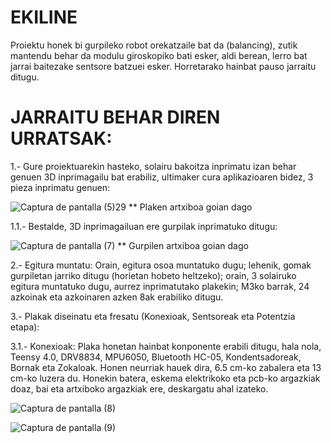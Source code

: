 # EKILINE


Proiektu honek bi gurpileko robot orekatzaile bat da (balancing), zutik mantendu behar da modulu giroskopiko bati esker, aldi berean, lerro bat jarrai baitezake sentsore batzuei esker.
Horretarako hainbat pauso jarraitu ditugu.


# JARRAITU BEHAR DIREN URRATSAK:


  1.- Gure proiektuarekin hasteko, solairu bakoitza inprimatu izan behar genuen 3D inprimagailu bat erabiliz, ultimaker cura aplikazioaren bidez, 3 pieza inprimatu genuen:

![Captura de pantalla (5)29](https://github.com/iikergnlz/EKILINE/assets/157123558/6fbf521b-18e9-4261-8967-a8887137901e)
    ** Plaken artxiboa goian dago



  1.1.- Bestalde, 3D inprimagailuan ere gurpilak inprimatuko ditugu:

  ![Captura de pantalla (7)](https://github.com/iikergnlz/EKILINE/assets/156433967/8151e66e-61b1-4824-9146-7c65fd9c5ea1)
  ** Gurpilen artxiboa goian dago


  2.- Egitura muntatu: 
      Orain, egitura osoa muntatuko dugu; lehenik, gomak gurpiletan jarriko ditugu (horietan hobeto heltzeko); orain, 3 solairuko egitura muntatuko dugu, aurrez inprimatutako plakekin;         M3ko barrak, 24 azkoinak eta azkoinaren azken 8ak erabiliko ditugu.


  3.- Plakak diseinatu eta fresatu (Konexioak, Sentsoreak eta Potentzia etapa):

  3.1.- Konexioak: Plaka honetan hainbat konponente erabili ditugu, hala nola, Teensy 4.0, DRV8834, MPU6050, Bluetooth HC-05, Kondentsadoreak, Bornak eta Zokaloak.             Honen neurriak hauek dira, 6.5 cm-ko zabalera eta 13 cm-ko luzera du. Honekin batera, eskema elektrikoko eta pcb-ko argazkiak doaz, bai eta artxiboko argazkiak         ere, deskargatu ahal izateko.
 
![Captura de pantalla (8)](https://github.com/iikergnlz/EKILINE/assets/156433967/5f256e0d-35f4-4149-a300-241b7fb2c29d)

![Captura de pantalla (9)](https://github.com/iikergnlz/EKILINE/assets/156433967/262e6f79-5c62-44a0-a25b-766f25d29d04)



